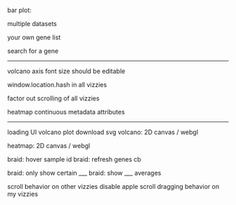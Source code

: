 

bar plot:

multiple datasets

your own gene list

search for a gene


---


volcano axis font size should be editable

window.location.hash in all vizzies

factor out scrolling of all vizzies

heatmap continuous metadata attributes

---


loading UI
volcano plot download svg
volcano: 2D canvas / webgl

heatmap: 2D canvas / webgl

braid: hover sample id
braid:  refresh genes cb

braid: only show certain ___
braid: show ___ averages


scroll behavior on other vizzies
disable apple scroll dragging behavior on my vizzies



